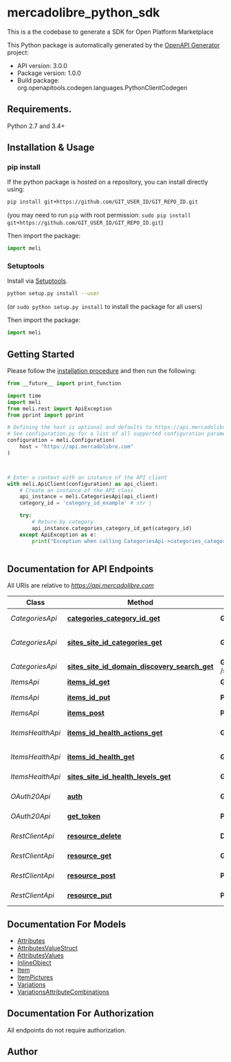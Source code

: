# mercadolibre_python_sdk
This is a the codebase to generate a SDK for Open Platform Marketplace

This Python package is automatically generated by the [OpenAPI Generator](https://openapi-generator.tech) project:

- API version: 3.0.0
- Package version: 1.0.0
- Build package: org.openapitools.codegen.languages.PythonClientCodegen

## Requirements.

Python 2.7 and 3.4+

## Installation & Usage
### pip install

If the python package is hosted on a repository, you can install directly using:

```sh
pip install git+https://github.com/GIT_USER_ID/GIT_REPO_ID.git
```
(you may need to run `pip` with root permission: `sudo pip install git+https://github.com/GIT_USER_ID/GIT_REPO_ID.git`)

Then import the package:
```python
import meli
```

### Setuptools

Install via [Setuptools](http://pypi.python.org/pypi/setuptools).

```sh
python setup.py install --user
```
(or `sudo python setup.py install` to install the package for all users)

Then import the package:
```python
import meli
```

## Getting Started

Please follow the [installation procedure](#installation--usage) and then run the following:

```python
from __future__ import print_function

import time
import meli
from meli.rest import ApiException
from pprint import pprint

# Defining the host is optional and defaults to https://api.mercadolibre.com
# See configuration.py for a list of all supported configuration parameters.
configuration = meli.Configuration(
    host = "https://api.mercadolibre.com"
)



# Enter a context with an instance of the API client
with meli.ApiClient(configuration) as api_client:
    # Create an instance of the API class
    api_instance = meli.CategoriesApi(api_client)
    category_id = 'category_id_example' # str | 

    try:
        # Return by category.
        api_instance.categories_category_id_get(category_id)
    except ApiException as e:
        print("Exception when calling CategoriesApi->categories_category_id_get: %s\n" % e)
    
```

## Documentation for API Endpoints

All URIs are relative to *https://api.mercadolibre.com*

Class | Method | HTTP request | Description
------------ | ------------- | ------------- | -------------
*CategoriesApi* | [**categories_category_id_get**](docs/CategoriesApi.md#categories_category_id_get) | **GET** /categories/{category_id} | Return by category.
*CategoriesApi* | [**sites_site_id_categories_get**](docs/CategoriesApi.md#sites_site_id_categories_get) | **GET** /sites/{site_id}/categories | Return a categories by site.
*CategoriesApi* | [**sites_site_id_domain_discovery_search_get**](docs/CategoriesApi.md#sites_site_id_domain_discovery_search_get) | **GET** /sites/{site_id}/domain_discovery/search | Predictor
*ItemsApi* | [**items_id_get**](docs/ItemsApi.md#items_id_get) | **GET** /items/{id} | Return a Item.
*ItemsApi* | [**items_id_put**](docs/ItemsApi.md#items_id_put) | **PUT** /items/{id} | Update a Item.
*ItemsApi* | [**items_post**](docs/ItemsApi.md#items_post) | **POST** /items | Create a Item.
*ItemsHealthApi* | [**items_id_health_actions_get**](docs/ItemsHealthApi.md#items_id_health_actions_get) | **GET** /items/{id}/health/actions | Return item health actions by id.
*ItemsHealthApi* | [**items_id_health_get**](docs/ItemsHealthApi.md#items_id_health_get) | **GET** /items/{id}/health | Return health by id.
*ItemsHealthApi* | [**sites_site_id_health_levels_get**](docs/ItemsHealthApi.md#sites_site_id_health_levels_get) | **GET** /sites/{site_id}/health_levels | Return health levels.
*OAuth20Api* | [**auth**](docs/OAuth20Api.md#auth) | **GET** /authorization | Authentication Endpoint
*OAuth20Api* | [**get_token**](docs/OAuth20Api.md#get_token) | **POST** /oauth/token | Request Access Token
*RestClientApi* | [**resource_delete**](docs/RestClientApi.md#resource_delete) | **DELETE** /{resource} | Resource path DELETE
*RestClientApi* | [**resource_get**](docs/RestClientApi.md#resource_get) | **GET** /{resource} | Resource path GET
*RestClientApi* | [**resource_post**](docs/RestClientApi.md#resource_post) | **POST** /{resource} | Resourse path POST
*RestClientApi* | [**resource_put**](docs/RestClientApi.md#resource_put) | **PUT** /{resource} | Resourse path PUT


## Documentation For Models

 - [Attributes](docs/Attributes.md)
 - [AttributesValueStruct](docs/AttributesValueStruct.md)
 - [AttributesValues](docs/AttributesValues.md)
 - [InlineObject](docs/InlineObject.md)
 - [Item](docs/Item.md)
 - [ItemPictures](docs/ItemPictures.md)
 - [Variations](docs/Variations.md)
 - [VariationsAttributeCombinations](docs/VariationsAttributeCombinations.md)


## Documentation For Authorization

 All endpoints do not require authorization.

## Author




